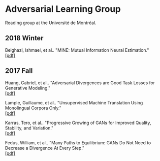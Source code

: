 # Adversarial Learning Group
Reading group at the Université de Montréal.

## 2018 Winter
Belghazi, Ishmael, et al.. "MINE: Mutual Information Neural Estimation."
</br>[[pdf]](https://arxiv.org/pdf/1801.04062.pdf)

## 2017 Fall
Huang, Gabriel, et al.. "Adversarial Divergences are Good Task Losses for Generative Modeling."
</br>[[pdf]](https://arxiv.org/pdf/1708.02511.pdf)

Lample, Guillaume, et al.. "Unsupervised Machine Translation Using Monolingual Corpora Only."
</br>[[pdf]](https://arxiv.org/pdf/1711.00043.pdf)

Karras, Tero, et al.. "Progressive Growing of GANs for Improved Quality, Stability, and Variation."
</br>[[pdf]](https://arxiv.org/pdf/1710.10196.pdf)

Fedus, William, et al.. "Many Paths to Equilibrium: GANs Do Not Need to Decrease a Divergence At Every Step."
</br>[[pdf]](https://arxiv.org/pdf/1710.08446.pdf)
